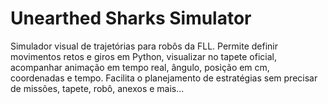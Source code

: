 # Unearthed Sharks Simulator
Simulador visual de trajetórias para robôs da FLL. Permite definir movimentos retos e giros em Python, visualizar no tapete oficial, acompanhar animação em tempo real, ângulo, posição em cm, coordenadas e tempo. Facilita o planejamento de estratégias sem precisar de missões, tapete, robô, anexos e mais...

